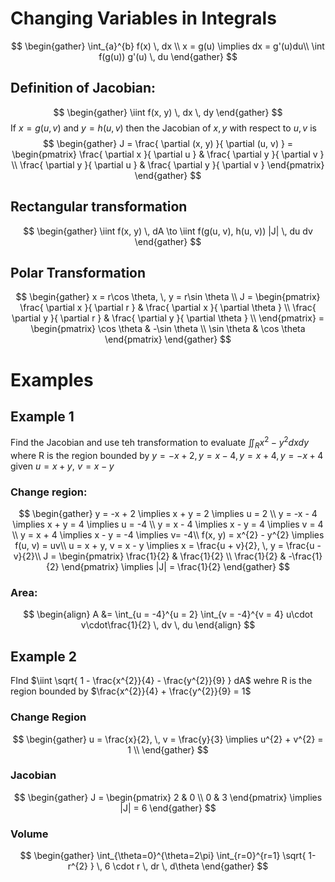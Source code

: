 # Changing Variables in Integrals
$$
\begin{gather}
\int_{a}^{b} f(x) \, dx \\
x = g(u) \implies dx = g'(u)du\\
\int f(g(u)) g'(u) \, du 
\end{gather}
$$
## Definition of Jacobian:
$$
\begin{gather}
\iint f(x, y) \, dx \, dy
\end{gather}
$$
If $x = g(u, v)$ and $y = h(u, v)$ then the Jacobian of $x, y$ with respect to $u, v$ is 
$$
\begin{gather}
J = \frac{ \partial (x, y) }{ \partial (u, v) }  = 
\begin{pmatrix}
\frac{ \partial x }{ \partial u }  & \frac{ \partial y }{ \partial v }  \\
\frac{ \partial y }{ \partial u }  & \frac{ \partial y }{ \partial v } 
\end{pmatrix}
\end{gather}
$$

## Rectangular transformation

$$
\begin{gather}
\iint f(x, y) \, dA \to \iint f(g(u, v), h(u, v)) |J|  \, du dv
\end{gather}
$$

## Polar Transformation

$$
\begin{gather}
x = r\cos \theta, \, y = r\sin \theta \\
J = \begin{pmatrix}
\frac{ \partial x }{ \partial r }  & \frac{ \partial x }{ \partial \theta }  \\
\frac{ \partial y }{ \partial r }  & \frac{ \partial y }{ \partial \theta }  \\
\end{pmatrix} = \begin{pmatrix}
\cos \theta  & -\sin \theta \\
\sin \theta & \cos \theta
\end{pmatrix}
\end{gather}
$$

# Examples

## Example 1

Find the Jacobian and use teh transformation to evaluate $\iint_{R} x^{2} - y^{2} dxdy$ where R is the region bounded by $y = -x + 2, \, y = x - 4, \, y = x + 4, \, y = -x + 4$ given $u = x + y, \,\, v = x -y$

### Change region:
$$
\begin{gather}
y = -x + 2 \implies x + y = 2 \implies u = 2 \\
y = -x - 4 \implies x + y = 4 \implies u = -4 \\
y = x - 4 \implies x - y = 4 \implies v = 4 \\
y = x + 4 \implies x - y = -4 \implies v=  -4\\
f(x, y) = x^{2} - y^{2} \implies f(u, v) = uv\\
u = x + y, v = x - y \implies x = \frac{u + v}{2}, \, y = \frac{u - v}{2}\\
J = \begin{pmatrix}
\frac{1}{2}  & \frac{1}{2} \\
\frac{1}{2}  & -\frac{1}{2}
\end{pmatrix} \implies |J| = \frac{1}{2}
\end{gather}
$$
### Area:
$$
\begin{align}
A &= \int_{u = -4}^{u = 2} \int_{v = -4}^{v = 4} u\cdot v\cdot\frac{1}{2} \, dv  \, du 
\end{align}
$$


## Example 2

FInd $\iint \sqrt{ 1 - \frac{x^{2}}{4} - \frac{y^{2}}{9} } dA$ wehre R is the region bounded by $\frac{x^{2}}{4} + \frac{y^{2}}{9} = 1$

### Change Region

$$
\begin{gather}
u = \frac{x}{2}, \, v = \frac{y}{3} \implies u^{2} + v^{2} = 1 \\
\end{gather}
$$

### Jacobian

$$
\begin{gather}
J = \begin{pmatrix}
2 & 0 \\
0 & 3
\end{pmatrix} \implies |J| = 6
\end{gather}
$$

### Volume

$$
\begin{gather}
\int_{\theta=0}^{\theta=2\pi} \int_{r=0}^{r=1} \sqrt{ 1-r^{2} } \, 6 \cdot r \, dr  \, d\theta 
\end{gather}
$$